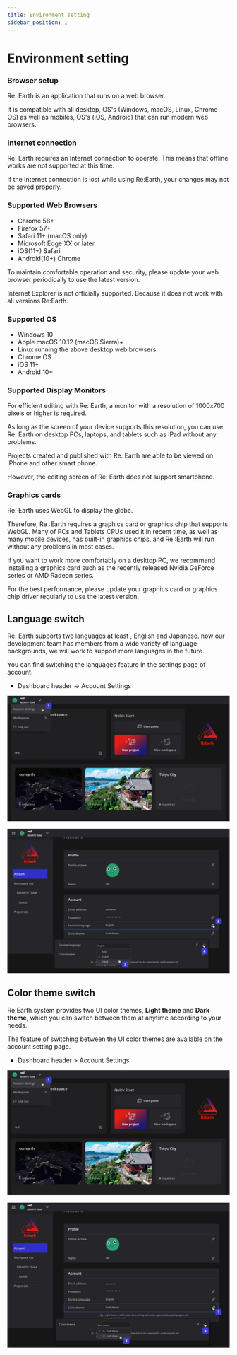 ```yaml
---
title: Environment setting
sidebar_position: 1
---
```

# ****Environment setting****

### Browser setup

Re: Earth is an application that runs on a web browser.

It is compatible with all desktop, OS's (Windows, macOS, Linux, Chrome OS) as well as mobiles, OS's (iOS, Android) that can run modern web browsers.

### Internet connection 

Re: Earth requires an Internet connection to operate. This means that offline works are not supported at this time.

If the Internet connection is lost while using Re:Earth, your changes may not be saved properly.

### Supported Web Browsers 

- Chrome 58+
- Firefox 57+
- Safari 11+ (macOS only)
- Microsoft Edge XX or later
- iOS(11+) Safari
- Android(10+) Chrome

To maintain comfortable operation and security, please update your web browser periodically to use the latest version.

Internet Explorer is not officially supported. Because it does not work with all versions Re:Earth.

### Supported OS 

- Windows 10
- Apple macOS 10.12 (macOS Sierra)+
- Linux running the above desktop web browsers
- Chrome OS
- iOS 11+
- Android 10+

### Supported Display Monitors 

For efficient editing with Re: Earth, a monitor with a resolution of 1000x700 pixels or higher is required.

As long as the screen of your device supports this resolution, you can use Re: Earth on desktop PCs, laptops, and tablets such as iPad without any problems.

Projects created and published with Re: Earth are able to be viewed on iPhone and other smart phone.

However, the editing screen of Re: Earth does not support smartphone.

### Graphics cards 

Re: Earth uses WebGL to display the globe.

Therefore, Re :Earth requires a graphics card or graphics chip that supports WebGL. Many of PCs and Tablets CPUs used it in recent time, as well as many mobile devices, has built-in graphics chips, and Re :Earth will run without any problems in most cases.

If you want to work more comfortably on a desktop PC, we recommend installing a graphics card such as the recently released Nvidia GeForce series or AMD Radeon series.

For the best performance, please update your graphics card or graphics chip driver regularly to use the latest version.

## **Language switch**

Re: Earth supports two languages at least , English and Japanese. now our development team has members from a wide variety of language backgrounds, we will work to support more languages in the future.

You can find switching the languages feature in the settings page of account.

- Dashboard header -> Account Settings

![envSetting_image](./img/1.png)

![envSetting_image](./img/2.png)

## **Color theme switch**

Re:Earth system provides two UI color themes, **Light theme** and **Dark theme**, which you can switch between them at anytime according to your needs.

The feature of switching between the UI color themes are available on the account setting page.

- Dashboard header > Account Settings

![envSetting_image](./img/3.png)

![envSetting_image](./img/4.png)